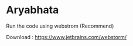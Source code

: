 # Aryabhata
Run the code using webstrom (Recommend) 

Download : https://www.jetbrains.com/webstorm/
